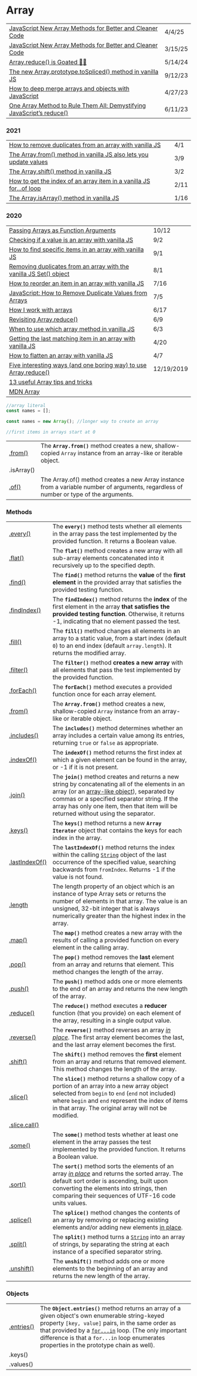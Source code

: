 # Array

|                                                                                                                                                                                   |         |
| --------------------------------------------------------------------------------------------------------------------------------------------------------------------------------- | ------- |
| [JavaScript New Array Methods for Better and Cleaner Code](https://app.daily.dev/posts/javascript-new-array-methods-for-better-and-cleaner-code-zpxiiapan)                        | 4/4/25  |
| [JavaScript New Array Methods for Better and Cleaner Code](https://app.daily.dev/posts/javascript-new-array-methods-for-better-and-cleaner-code-zpxiiapan)                        | 3/15/25 |
| [Array.reduce() is Goated 🐐✨](https://dev.to/mattlewandowski93/arrayreduce-is-goated-1f1j?context=digest)                                                                        | 5/14/24 |
| [The new Array.prototype.toSpliced() method in vanilla JS](https://gomakethings.com/the-new-array.prototype.tospliced-method-in-vanilla-js/)                                      | 9/12/23 |
| [How to deep merge arrays and objects with JavaScript](https://gomakethings.com/how-to-deep-merge-arrays-and-objects-with-javascript/)                                            | 4/27/23 |
| [One Array Method to Rule Them All: Demystifying JavaScript’s reduce()](https://blog.devgenius.io/one-array-method-to-rule-them-all-demystifying-javascripts-reduce-410ffe275745) | 6/11/23 |

### 2021

|                                                                                                                                                                      |      |
| -------------------------------------------------------------------------------------------------------------------------------------------------------------------- | ---- |
| [How to remove duplicates from an array with vanilla JS](https://gomakethings.com/how-to-remove-duplicates-from-an-array-with-vanilla-js/)                           | 4/1  |
| [The Array.from() method in vanilla JS also lets you update values](https://gomakethings.com/the-array.from-method-in-vanilla-js-also-lets-you-update-values/)       | 3/9  |
| [The Array.shift() method in vanilla JS](https://gomakethings.com/the-array.shift-method-in-vanilla-js/)                                                             | 3/2  |
| [How to get the index of an array item in a vanilla JS for...of loop](https://gomakethings.com/how-to-get-the-index-of-an-array-item-in-a-vanilla-js-for...of-loop/) | 2/11 |
| [The Array.isArray() method in vanilla JS](https://gomakethings.com/the-array.isarray-method-in-vanilla-js/)                                                         | 1/16 |

### 2020

|                                                                                                                                                                                                                    |            |
| ------------------------------------------------------------------------------------------------------------------------------------------------------------------------------------------------------------------ | ---------- |
| [Passing Arrays as Function Arguments](https://medium.com/dailyjs/passing-arrays-as-function-arguments-c1f3644ecb9c)                                                                                               | 10/12      |
| [Checking if a value is an array with vanilla JS](https://gomakethings.com/checking-if-a-value-is-an-array-with-vanilla-js/?mc_cid=1b826fd865\&mc_eid=\[UNIQID])                                                   | 9/2        |
| [How to find specific items in an array with vanilla JS](https://gomakethings.com/how-to-find-specific-items-in-an-array-with-vanilla-js/?mc_cid=0ef9486dcc\&mc_eid=\[UNIQID])                                     | 9/1        |
| [Removing duplicates from an array with the vanilla JS Set() object](https://gomakethings.com/removing-duplicates-from-an-array-with-the-vanilla-js-set-object/?mc_cid=11d34946a2\&mc_eid=\[UNIQID])               | 8/1        |
| [How to reorder an item in an array with vanilla JS](https://gomakethings.com/how-to-reorder-an-item-in-an-array-with-vanilla-js/?mc_cid=c0083d96b8\&mc_eid=\[UNIQID])                                             | 7/16       |
| [JavaScript: How to Remove Duplicate Values from Arrays](https://dev.to/will_devs/javascript-how-to-remove-duplicate-values-from-arrays-lf0?utm_source=digest_mailer\&utm_medium=email\&utm_campaign=digest_email) | 7/5        |
| [How I work with arrays](https://zellwk.com/blog/how-i-work-with-arrays/?ck_subscriber_id=420572458)                                                                                                               | 6/17       |
| [Revisiting Array.reduce()](https://gomakethings.com/revisiting-array.reduce/?mc_cid=349c39a779\&mc_eid=\[UNIQID])                                                                                                 | 6/9        |
| [When to use which array method in vanilla JS](https://gomakethings.com/when-to-use-which-array-method-in-vanilla-js/?mc_cid=c513a900d9\&mc_eid=\[UNIQID])                                                         | 6/3        |
| [Getting the last matching item in an array with vanilla JS](https://gomakethings.com/getting-the-last-matching-item-in-an-array-with-vanilla-js/?mc_cid=fbcd1aac35\&mc_eid=\[UNIQID])                             | 4/20       |
| [How to flatten an array with vanilla JS](https://gomakethings.com/how-to-flatten-an-array-with-vanilla-js/?mc_cid=cad6df7f69\&mc_eid=\[UNIQID])                                                                   | 4/7        |
| [Five interesting ways (and one boring way) to use Array.reduce()](https://gomakethings.com/five-interesting-ways-and-one-boring-way-to-use-array.reduce)                                                          | 12/19/2019 |
| [13 useful Array tips and tricks](https://dev.to/duomly/13-useful-javascript-array-tips-and-tricks-you-should-know-2jfo)                                                                                           |            |
| [MDN Array](https://developer.mozilla.org/en-US/docs/Web/JavaScript/Reference/Global_Objects/Array)                                                                                                                |            |

```javascript
//array literal
const names = [];

const names = new Array(); //longer way to create an array

//first items in arrays start at 0


```

|                                                                                                        |                                                                                                                                        |
| ------------------------------------------------------------------------------------------------------ | -------------------------------------------------------------------------------------------------------------------------------------- |
| [.from()](https://developer.mozilla.org/en-US/docs/Web/JavaScript/Reference/Global_Objects/Array/from) | The **`Array.from()`** method creates a new, shallow-copied `Array` instance from an array-like or iterable object.                    |
| .isArray()                                                                                             |                                                                                                                                        |
| [.of()](https://developer.mozilla.org/en-US/docs/Web/JavaScript/Reference/Global_Objects/Array/of)     | The Array.of() method creates a new Array instance from a variable number of arguments, regardless of number or type of the arguments. |

### Methods

|                                                                                                                       |                                                                                                                                                                                                                                                                                                                                                                                                             |
| --------------------------------------------------------------------------------------------------------------------- | ----------------------------------------------------------------------------------------------------------------------------------------------------------------------------------------------------------------------------------------------------------------------------------------------------------------------------------------------------------------------------------------------------------- |
| [.every()](https://developer.mozilla.org/en-US/docs/Web/JavaScript/Reference/Global_Objects/Array/every)              | The **`every()`** method tests whether all elements in the array pass the test implemented by the provided function. It returns a Boolean value.                                                                                                                                                                                                                                                            |
| [.flat()](https://developer.mozilla.org/en-US/docs/Web/JavaScript/Reference/Global_Objects/Array/flat)                | The **`flat()`** method creates a new array with all sub-array elements concatenated into it recursively up to the specified depth.                                                                                                                                                                                                                                                                         |
| [.find()](https://developer.mozilla.org/en-US/docs/Web/JavaScript/Reference/Global_Objects/Array/find)                | The **`find()`** method returns the **value** of the **first element** in the provided array that satisfies the provided testing function.                                                                                                                                                                                                                                                                  |
| [.findIndex()](https://developer.mozilla.org/en-US/docs/Web/JavaScript/Reference/Global_Objects/Array/findIndex)      | The **`findIndex()`** method returns the **index** of the first element in the array **that satisfies the provided testing function**. Otherwise, it returns -1, indicating that no element passed the test.                                                                                                                                                                                                |
| [.fill()](https://developer.mozilla.org/en-US/docs/Web/JavaScript/Reference/Global_Objects/Array/fill)                | The **`fill()`** method changes all elements in an array to a static value, from a start index (default `0`) to an end index (default `array.length`). It returns the modified array.                                                                                                                                                                                                                       |
| [.filter()](https://developer.mozilla.org/en-US/docs/Web/JavaScript/Reference/Global_Objects/Array/filter)            | The **`filter()`** method **creates a new array** with all elements that pass the test implemented by the provided function.                                                                                                                                                                                                                                                                                |
| [.forEach()](https://developer.mozilla.org/en-US/docs/Web/JavaScript/Reference/Global_Objects/Array/forEach)          | The **`forEach()`** method executes a provided function once for each array element.                                                                                                                                                                                                                                                                                                                        |
| [.from()](https://developer.mozilla.org/en-US/docs/Web/JavaScript/Reference/Global_Objects/Array/from)                | The **`Array.from()`** method creates a new, shallow-copied `Array` instance from an array-like or iterable object.                                                                                                                                                                                                                                                                                         |
| [.includes()](https://developer.mozilla.org/en-US/docs/Web/JavaScript/Reference/Global_Objects/Array/includes)        | The **`includes()`** method determines whether an array includes a certain value among its entries, returning `true` or `false` as appropriate.                                                                                                                                                                                                                                                             |
| [.indexOf()](https://developer.mozilla.org/en-US/docs/Web/JavaScript/Reference/Global_Objects/Array/indexOf)          | The **`indexOf()`** method returns the first index at which a given element can be found in the array, or -1 if it is not present.                                                                                                                                                                                                                                                                          |
| [.join()](https://developer.mozilla.org/en-US/docs/Web/JavaScript/Reference/Global_Objects/Array/join)                | The **`join()`** method creates and returns a new string by concatenating all of the elements in an array (or an [array-like object](https://developer.mozilla.org/en-US/docs/Web/JavaScript/Guide/Indexed_collections#Working_with_array-like_objects)), separated by commas or a specified separator string. If the array has only one item, then that item will be returned without using the separator. |
| [.keys()](https://developer.mozilla.org/en-US/docs/Web/JavaScript/Reference/Global_Objects/Array/keys)                | The **`keys()`** method returns a new **`Array Iterator`** object that contains the keys for each index in the array.                                                                                                                                                                                                                                                                                       |
| [.lastIndexOf()](https://developer.mozilla.org/en-US/docs/Web/JavaScript/Reference/Global_Objects/String/lastIndexOf) | The **`lastIndexOf()`** method returns the index within the calling [`String`](https://developer.mozilla.org/en-US/docs/Web/JavaScript/Reference/Global_Objects/String) object of the last occurrence of the specified value, searching backwards from `fromIndex`. Returns -1 if the value is not found.                                                                                                   |
| [.length](https://developer.mozilla.org/en-US/docs/Web/JavaScript/Reference/Global_Objects/Array/length)              | The length property of an object which is an instance of type Array sets or returns the number of elements in that array. The value is an unsigned, 32-bit integer that is always numerically greater than the highest index in the array.                                                                                                                                                                  |
| [.map()](https://developer.mozilla.org/en-US/docs/Web/JavaScript/Reference/Global_Objects/Array/map)                  | The **`map()`** method creates a new array with the results of calling a provided function on every element in the calling array.                                                                                                                                                                                                                                                                           |
| [.pop()](https://developer.mozilla.org/en-US/docs/Web/JavaScript/Reference/Global_Objects/Array/pop)                  | The **`pop()`** method removes the **last** element from an array and returns that element. This method changes the length of the array.                                                                                                                                                                                                                                                                    |
| [.push()](https://developer.mozilla.org/en-US/docs/Web/JavaScript/Reference/Global_Objects/Array/push)                | The **`push()`** method adds one or more elements to the end of an array and returns the new length of the array.                                                                                                                                                                                                                                                                                           |
| [.reduce()](https://developer.mozilla.org/en-US/docs/Web/JavaScript/Reference/Global_Objects/Array/Reduce)            | The **`reduce()`** method executes a **reducer** function (that you provide) on each element of the array, resulting in a single output value.                                                                                                                                                                                                                                                              |
| [.reverse()](https://developer.mozilla.org/en-US/docs/Web/JavaScript/Reference/Global_Objects/Array/reverse)          | The **`reverse()`** method reverses an array [_in place_](https://en.wikipedia.org/wiki/In-place_algorithm). The first array element becomes the last, and the last array element becomes the first.                                                                                                                                                                                                        |
| [.shift()](https://developer.mozilla.org/en-US/docs/Web/JavaScript/Reference/Global_Objects/Array/shift)              | The **`shift()`** method removes the **first** element from an array and returns that removed element. This method changes the length of the array.                                                                                                                                                                                                                                                         |
| [.slice()](https://developer.mozilla.org/en-US/docs/Web/JavaScript/Reference/Global_Objects/Array/slice)              | The **`slice()`** method returns a shallow copy of a portion of an array into a new array object selected from `begin` to `end` (`end` not included) where `begin` and `end` represent the index of items in that array. The original array will not be modified.                                                                                                                                           |
| [.slice.call()](https://stackoverflow.com/questions/7056925/how-does-array-prototype-slice-call-work)                 |                                                                                                                                                                                                                                                                                                                                                                                                             |
| [.some()](https://developer.mozilla.org/en-US/docs/Web/JavaScript/Reference/Global_Objects/Array/some)                | The **`some()`** method tests whether at least one element in the array passes the test implemented by the provided function. It returns a Boolean value.                                                                                                                                                                                                                                                   |
| [.sort()](https://developer.mozilla.org/en-US/docs/Web/JavaScript/Reference/Global_Objects/Array/sort)                | The **`sort()`** method sorts the elements of an array [_in place_](https://en.wikipedia.org/wiki/In-place_algorithm) and returns the sorted array. The default sort order is ascending, built upon converting the elements into strings, then comparing their sequences of UTF-16 code units values.                                                                                                       |
| [.splice()](https://developer.mozilla.org/en-US/docs/Web/JavaScript/Reference/Global_Objects/Array/splice)            | The **`splice()`** method changes the contents of an array by removing or replacing existing elements and/or adding new elements [in place](https://en.wikipedia.org/wiki/In-place_algorithm).                                                                                                                                                                                                              |
| [.split()](https://developer.mozilla.org/en-US/docs/Web/JavaScript/Reference/Global_Objects/String/split)             | The **`split()`** method turns a [`String`](https://developer.mozilla.org/en-US/docs/Web/JavaScript/Reference/Global_Objects/String) into an array of strings, by separating the string at each instance of a specified separator string.                                                                                                                                                                   |
| [.unshift()](https://developer.mozilla.org/en-US/docs/Web/JavaScript/Reference/Global_Objects/Array/unshift)          | The **`unshift()`** method adds one or more elements to the beginning of an array and returns the new length of the array.                                                                                                                                                                                                                                                                                  |

### Objects

|                                                                                                               |                                                                                                                                                                                                                                                                                                                                                                                                     |
| ------------------------------------------------------------------------------------------------------------- | --------------------------------------------------------------------------------------------------------------------------------------------------------------------------------------------------------------------------------------------------------------------------------------------------------------------------------------------------------------------------------------------------- |
| [.entries()](https://developer.mozilla.org/en-US/docs/Web/JavaScript/Reference/Global_Objects/Object/entries) | The **`Object.entries()`** method returns an array of a given object's own enumerable string-keyed property `[key, value]` pairs, in the same order as that provided by a [`for...in`](https://developer.mozilla.org/en-US/docs/Web/JavaScript/Reference/Statements/for...in) loop. (The only important difference is that a `for...in` loop enumerates properties in the prototype chain as well). |
| .keys()                                                                                                       |                                                                                                                                                                                                                                                                                                                                                                                                     |
| .values()                                                                                                     |                                                                                                                                                                                                                                                                                                                                                                                                     |
